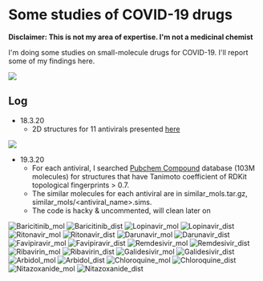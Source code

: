 # Some studies of COVID-19 drugs

**Disclaimer: This is not my area of expertise. I'm not a medicinal chemist**

I'm doing some studies on small-molecule drugs for COVID-19. I'll report some of my findings here.

![](https://i.creativecommons.org/p/zero/1.0/88x31.png)

## Log

- 18.3.20
    - 2D structures for 11 antivirals presented [here](http://dx.doi.org/10.1021/acscentsci.0c00272)

![](https://github.com/mrauha/covid19_drugs/blob/master/images/liu_article_antivirals.png)
- 19.3.20
    - For each antiviral, I searched [Pubchem Compound](https://pubchem.ncbi.nlm.nih.gov/) database (103M molecules) for structures that have Tanimoto coefficient of RDKit topological fingerprints > 0.7. 
    - The similar molecules for each antiviral are in similar_mols.tar.gz, similar_mols/<antiviral_name>.sims. 
    - The code is hacky & uncommented, will clean later on

![Baricitinib_mol](https://github.com/mrauha/covid19_drugs/blob/master/images/Baricitinib.png) ![Baricitinib_dist](https://github.com/mrauha/covid19_drugs/blob/master/images/Baricitinib_sim.png)
![Lopinavir_mol](https://github.com/mrauha/covid19_drugs/blob/master/images/Lopinavir.png) ![Lopinavir_dist](https://github.com/mrauha/covid19_drugs/blob/master/images/Lopinavir_sim.png)
![Ritonavir_mol](https://github.com/mrauha/covid19_drugs/blob/master/images/Ritonavir.png) ![Ritonavir_dist](https://github.com/mrauha/covid19_drugs/blob/master/images/Ritonavir_sim.png)
![Darunavir_mol](https://github.com/mrauha/covid19_drugs/blob/master/images/Darunavir.png) ![Darunavir_dist](https://github.com/mrauha/covid19_drugs/blob/master/images/Darunavir_sim.png)
![Favipiravir_mol](https://github.com/mrauha/covid19_drugs/blob/master/images/Favipiravir.png) ![Favipiravir_dist](https://github.com/mrauha/covid19_drugs/blob/master/images/Favipiravir_sim.png)
![Remdesivir_mol](https://github.com/mrauha/covid19_drugs/blob/master/images/Remdesivir.png) ![Remdesivir_dist](https://github.com/mrauha/covid19_drugs/blob/master/images/Remdesivir_sim.png)
![Ribavirin_mol](https://github.com/mrauha/covid19_drugs/blob/master/images/Ribavirin.png) ![Ribavirin_dist](https://github.com/mrauha/covid19_drugs/blob/master/images/Ribavirin_sim.png)
![Galidesivir_mol](https://github.com/mrauha/covid19_drugs/blob/master/images/Galidesivir.png) ![Galidesivir_dist](https://github.com/mrauha/covid19_drugs/blob/master/images/Galidesivir_sim.png)
![Arbidol_mol](https://github.com/mrauha/covid19_drugs/blob/master/images/Arbidol.png) ![Arbidol_dist](https://github.com/mrauha/covid19_drugs/blob/master/images/Arbidol_sim.png)
![Chloroquine_mol](https://github.com/mrauha/covid19_drugs/blob/master/images/Chloroquine.png) ![Chloroquine_dist](https://github.com/mrauha/covid19_drugs/blob/master/images/Chloroquine_sim.png)
![Nitazoxanide_mol](https://github.com/mrauha/covid19_drugs/blob/master/images/Nitazoxanide.png) ![Nitazoxanide_dist](https://github.com/mrauha/covid19_drugs/blob/master/images/Nitazoxanide_sim.png)
